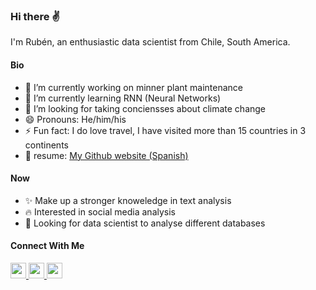 ### Hi there ✌️ 

I'm Rubén, an enthusiastic data scientist from Chile, South America.

#### Bio

- 🔭 I’m currently working on minner plant maintenance
- 🌱 I’m currently learning RNN (Neural Networks)
- 🤔 I’m looking for taking conciensses about climate change
- 😄 Pronouns: He/him/his
- ⚡ Fun fact: I do love travel, I have visited more than 15 countries in 3 continents 
- 📑 resume: [My Github website (Spanish)](https://sarudalf3.github.io/)

#### Now

- ✨ Make up a stronger knoweledge in text analysis
- :fire: Interested in social media analysis
- :calendar: Looking for data scientist to analyse different databases  


#### Connect With Me

<p left="center">
<a href="https://twitter.com/sarudalf">
  <img src="https://img.shields.io/badge/twitter-%231DA1F2.svg?&style=for-the-badge&logo=twitter&logoColor=white" height=25>
</a> 
<a href="https://www.linkedin.com/in/rmirandaf/">
  <img src="https://img.shields.io/badge/linkedin-%230077B5.svg?&style=for-the-badge&logo=linkedin&logoColor=white" height=25>
</a> 
<a href="https://sarudalf3.tumblr.com/">
  <img src="https://img.shields.io/badge/Tumblr-187799?style=for-the-badge&logo=tumblr&logoColor=white" height=25>
</a>
</p>
